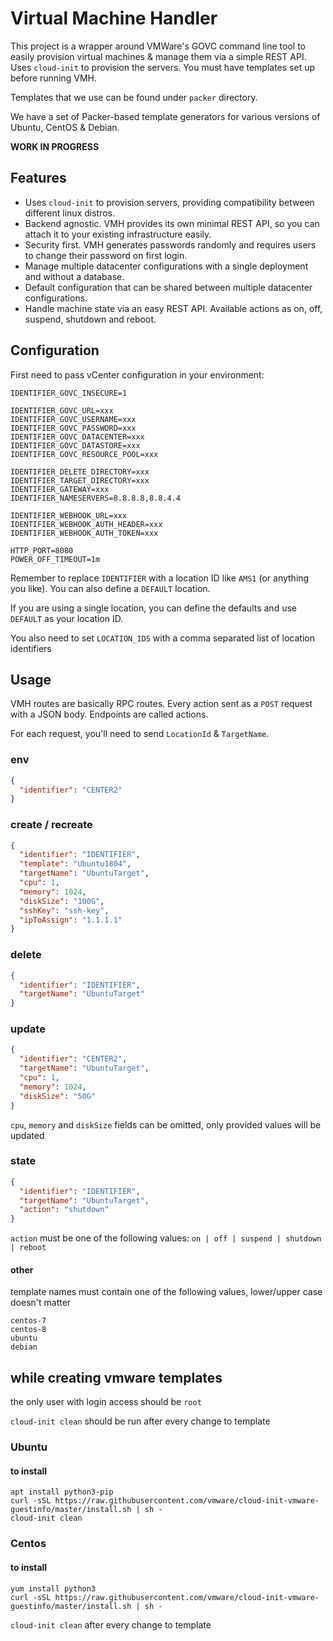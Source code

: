 # Virtual Machine Handler

This project is a wrapper around VMWare's GOVC command line tool to easily provision virtual machines & manage them via
a simple REST API. Uses `cloud-init` to provision the servers. You must have templates set up before running VMH.

Templates that we use can be found under `packer` directory.

We have a set of Packer-based template generators for various versions of Ubuntu, CentOS & Debian.

**WORK IN PROGRESS**

## Features

* Uses `cloud-init` to provision servers, providing compatibility between different linux distros.
* Backend agnostic. VMH provides its own minimal REST API, so you can attach it to your existing infrastructure easily.
* Security first. VMH generates passwords randomly and requires users to change their password on first login.
* Manage multiple datacenter configurations with a single deployment and without a database.
* Default configuration that can be shared between multiple datacenter configurations.
* Handle machine state via an easy REST API. Available actions as on, off, suspend, shutdown and reboot.

## Configuration

First need to pass vCenter configuration in your environment:

```
IDENTIFIER_GOVC_INSECURE=1

IDENTIFIER_GOVC_URL=xxx
IDENTIFIER_GOVC_USERNAME=xxx
IDENTIFIER_GOVC_PASSWORD=xxx
IDENTIFIER_GOVC_DATACENTER=xxx
IDENTIFIER_GOVC_DATASTORE=xxx
IDENTIFIER_GOVC_RESOURCE_POOL=xxx

IDENTIFIER_DELETE_DIRECTORY=xxx
IDENTIFIER_TARGET_DIRECTORY=xxx
IDENTIFIER_GATEWAY=xxx
IDENTIFIER_NAMESERVERS=8.8.8.8,8.8.4.4

IDENTIFIER_WEBHOOK_URL=xxx
IDENTIFIER_WEBHOOK_AUTH_HEADER=xxx
IDENTIFIER_WEBHOOK_AUTH_TOKEN=xxx

HTTP_PORT=8080
POWER_OFF_TIMEOUT=1m
```

Remember to replace `IDENTIFIER` with a location ID like `AMS1` (or anything you like).
You can also define a `DEFAULT` location.

If you are using a single location, you can define the defaults and use `DEFAULT` as your location ID.

You also need to set `LOCATION_IDS` with a comma separated list of location identifiers

## Usage

VMH routes are basically RPC routes. Every action sent as a `POST` request with a JSON body. Endpoints are called actions.

For each request, you'll need to send `LocationId` & `TargetName`.

### env

```json
{
  "identifier": "CENTER2"
}
```

### create / recreate

```json
{
  "identifier": "IDENTIFIER",
  "template": "Ubuntu1804",
  "targetName": "UbuntuTarget",
  "cpu": 1,
  "memory": 1024,
  "diskSize": "100G",
  "sshKey": "ssh-key",
  "ipToAssign": "1.1.1.1"
}
```

### delete

```json
{
  "identifier": "IDENTIFIER",
  "targetName": "UbuntuTarget"
}
```

### update

```json
{
  "identifier": "CENTER2",
  "targetName": "UbuntuTarget",
  "cpu": 1,
  "memory": 1024,
  "diskSize": "50G"
}
```

`cpu`, `memory` and `diskSize` fields can be omitted, only provided values will be updated

### state

```json
{
  "identifier": "IDENTIFIER",
  "targetName": "UbuntuTarget",
  "action": "shutdown"
}
```

`action` must be one of the following values: `on | off | suspend | shutdown | reboot`

#### other

template names must contain one of the following values, lower/upper case doesn't matter

```
centos-7
centos-8
ubuntu
debian
```

## while creating vmware templates

the only user with login access should be `root`

`cloud-init clean` should be run after every change to template

### Ubuntu

#### to install

```
apt install python3-pip
curl -sSL https://raw.githubusercontent.com/vmware/cloud-init-vmware-guestinfo/master/install.sh | sh -
cloud-init clean
```

### Centos

#### to install

```
yum install python3
curl -sSL https://raw.githubusercontent.com/vmware/cloud-init-vmware-guestinfo/master/install.sh | sh -
```

`cloud-init clean` after every change to template
